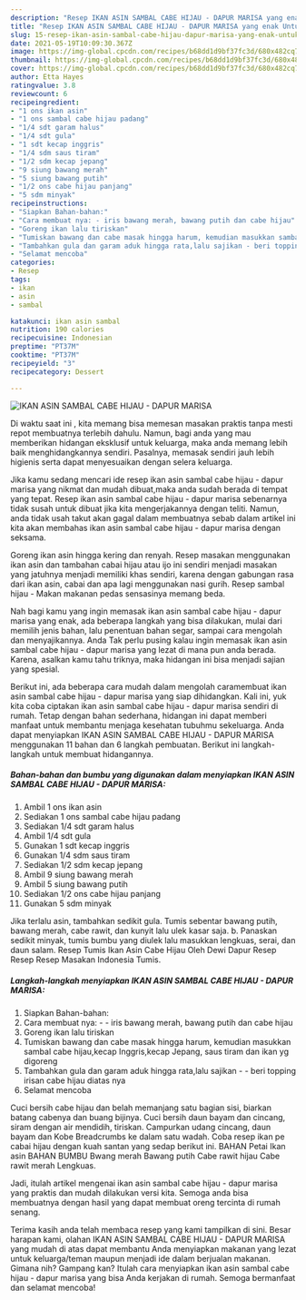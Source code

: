 ```yaml
---
description: "Resep IKAN ASIN SAMBAL CABE HIJAU - DAPUR MARISA yang enak Untuk Jualan"
title: "Resep IKAN ASIN SAMBAL CABE HIJAU - DAPUR MARISA yang enak Untuk Jualan"
slug: 15-resep-ikan-asin-sambal-cabe-hijau-dapur-marisa-yang-enak-untuk-jualan
date: 2021-05-19T10:09:30.367Z
image: https://img-global.cpcdn.com/recipes/b68dd1d9bf37fc3d/680x482cq70/ikan-asin-sambal-cabe-hijau-dapur-marisa-foto-resep-utama.jpg
thumbnail: https://img-global.cpcdn.com/recipes/b68dd1d9bf37fc3d/680x482cq70/ikan-asin-sambal-cabe-hijau-dapur-marisa-foto-resep-utama.jpg
cover: https://img-global.cpcdn.com/recipes/b68dd1d9bf37fc3d/680x482cq70/ikan-asin-sambal-cabe-hijau-dapur-marisa-foto-resep-utama.jpg
author: Etta Hayes
ratingvalue: 3.8
reviewcount: 6
recipeingredient:
- "1 ons ikan asin"
- "1 ons sambal cabe hijau padang"
- "1/4 sdt garam halus"
- "1/4 sdt gula"
- "1 sdt kecap inggris"
- "1/4 sdm saus tiram"
- "1/2 sdm kecap jepang"
- "9 siung bawang merah"
- "5 siung bawang putih"
- "1/2 ons cabe hijau panjang"
- "5 sdm minyak"
recipeinstructions:
- "Siapkan Bahan-bahan:"
- "Cara membuat nya: - iris bawang merah, bawang putih dan cabe hijau"
- "Goreng ikan lalu tiriskan"
- "Tumiskan bawang dan cabe masak hingga harum, kemudian masukkan sambal cabe hijau,kecap Inggris,kecap Jepang, saus tiram dan ikan yg digoreng"
- "Tambahkan gula dan garam aduk hingga rata,lalu sajikan - beri topping irisan cabe hijau diatas nya"
- "Selamat mencoba"
categories:
- Resep
tags:
- ikan
- asin
- sambal

katakunci: ikan asin sambal 
nutrition: 190 calories
recipecuisine: Indonesian
preptime: "PT37M"
cooktime: "PT37M"
recipeyield: "3"
recipecategory: Dessert

---
```



![IKAN ASIN SAMBAL CABE HIJAU - DAPUR MARISA](https://img-global.cpcdn.com/recipes/b68dd1d9bf37fc3d/680x482cq70/ikan-asin-sambal-cabe-hijau-dapur-marisa-foto-resep-utama.jpg)

Di waktu  saat ini , kita memang bisa memesan masakan praktis tanpa mesti repot membuatnya terlebih dahulu. Namun, bagi anda yang mau memberikan hidangan eksklusif untuk keluarga, maka anda memang lebih baik menghidangkannya sendiri. Pasalnya, memasak sendiri jauh lebih higienis serta dapat menyesuaikan dengan selera keluarga.

Jika kamu sedang mencari ide resep ikan asin sambal cabe hijau - dapur marisa yang nikmat dan mudah dibuat,maka anda sudah berada di tempat yang tepat. Resep ikan asin sambal cabe hijau - dapur marisa  sebenarnya tidak susah untuk dibuat jika kita mengerjakannya dengan teliti. Namun, anda tidak usah takut akan gagal dalam membuatnya 
sebab dalam artikel ini kita akan membahas ikan asin sambal cabe hijau - dapur marisa dengan seksama.  

Goreng ikan asin hingga kering dan renyah. Resep masakan menggunakan ikan asin dan tambahan cabai hijau atau ijo ini sendiri menjadi masakan yang jatuhnya menjadi memiliki khas sendiri, karena dengan gabungan rasa dari ikan asin, cabai dan apa lagi menggunakan nasi gurih. Resep sambal hijau - Makan makanan pedas sensasinya memang beda.

Nah bagi kamu yang ingin memasak ikan asin sambal cabe hijau - dapur marisa yang enak, ada beberapa langkah yang bisa dilakukan, mulai dari memilih jenis bahan, lalu penentuan bahan segar, sampai cara mengolah dan menyajikannya. Anda Tak perlu pusing kalau ingin memasak ikan asin sambal cabe hijau - dapur marisa yang lezat di mana pun anda berada. Karena, asalkan kamu  tahu triknya, maka hidangan ini bisa menjadi sajian yang spesial.

Berikut ini, ada beberapa cara mudah dalam mengolah caramembuat ikan asin sambal cabe hijau - dapur marisa yang siap dihidangkan. Kali ini, yuk kita coba ciptakan ikan asin sambal cabe hijau - dapur marisa sendiri di rumah. Tetap dengan bahan sederhana, hidangan ini dapat memberi manfaat untuk membantu menjaga kesehatan tubuhmu sekeluarga. Anda dapat menyiapkan IKAN ASIN SAMBAL CABE HIJAU - DAPUR MARISA menggunakan 11 bahan dan 6 langkah pembuatan. Berikut ini langkah-langkah untuk membuat hidangannya.

<!--inarticleads1-->

##### Bahan-bahan dan bumbu yang digunakan dalam menyiapkan IKAN ASIN SAMBAL CABE HIJAU - DAPUR MARISA:

1. Ambil 1 ons ikan asin
1. Sediakan 1 ons sambal cabe hijau padang
1. Sediakan 1/4 sdt garam halus
1. Ambil 1/4 sdt gula
1. Gunakan 1 sdt kecap inggris
1. Gunakan 1/4 sdm saus tiram
1. Sediakan 1/2 sdm kecap jepang
1. Ambil 9 siung bawang merah
1. Ambil 5 siung bawang putih
1. Sediakan 1/2 ons cabe hijau panjang
1. Gunakan 5 sdm minyak


Jika terlalu asin, tambahkan sedikit gula. Tumis sebentar bawang putih, bawang merah, cabe rawit, dan kunyit lalu ulek kasar saja. b. Panaskan sedikit minyak, tumis bumbu yang diulek lalu masukkan lengkuas, serai, dan daun salam. Resep Tumis Ikan Asin Cabe Hijau Oleh Dewi Dapur Resep Resep Resep Masakan Indonesia Tumis. 

<!--inarticleads2-->

##### Langkah-langkah menyiapkan IKAN ASIN SAMBAL CABE HIJAU - DAPUR MARISA:

1. Siapkan Bahan-bahan:
1. Cara membuat nya: - - iris bawang merah, bawang putih dan cabe hijau
1. Goreng ikan lalu tiriskan
1. Tumiskan bawang dan cabe masak hingga harum, kemudian masukkan sambal cabe hijau,kecap Inggris,kecap Jepang, saus tiram dan ikan yg digoreng
1. Tambahkan gula dan garam aduk hingga rata,lalu sajikan - - beri topping irisan cabe hijau diatas nya
1. Selamat mencoba


Cuci bersih cabe hijau dan belah memanjang satu bagian sisi, biarkan batang cabenya dan buang bijinya. Cuci bersih daun bayam dan cincang, siram dengan air mendidih, tiriskan. Campurkan udang cincang, daun bayam dan Kobe Breadcrumbs ke dalam satu wadah. Coba resep ikan pe cabai hijau dengan kuah santan yang sedap berikut ini. BAHAN Petai Ikan asin BAHAN BUMBU Bwang merah Bawang putih Cabe rawit hijau Cabe rawit merah Lengkuas. 

Jadi, itulah artikel mengenai  ikan asin sambal cabe hijau - dapur marisa  yang praktis dan mudah dilakukan versi kita. Semoga anda bisa membuatnya dengan hasil yang dapat membuat oreng tercinta di rumah senang. 

Terima kasih anda telah membaca resep yang kami tampilkan di sini. Besar harapan kami, olahan  IKAN ASIN SAMBAL CABE HIJAU - DAPUR MARISA yang mudah di atas dapat membantu Anda menyiapkan makanan yang lezat untuk keluarga/teman maupun menjadi ide dalam berjualan makanan. Gimana nih? Gampang kan? Itulah cara menyiapkan ikan asin sambal cabe hijau - dapur marisa yang bisa Anda kerjakan di rumah. Semoga bermanfaat dan selamat mencoba!

